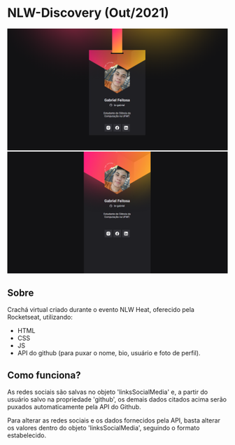 # NLW-Discovery (Out/2021)
![Screenshot da versão desktop](https://raw.githubusercontent.com/br-gabriel/NLW-Discovery/master/images/screenshots/print1.png "Versão desktop")
![Screenshot da versão mobile](https://raw.githubusercontent.com/br-gabriel/NLW-Discovery/master/images/screenshots/print2.png "Versão mobile")

## Sobre
Crachá virtual criado durante o evento NLW Heat, oferecido pela Rocketseat, utilizando:
- HTML
- CSS
- JS
- API do github (para puxar o nome, bio, usuário e foto de perfil).

## Como funciona?
As redes sociais são salvas no objeto 'linksSocialMedia' e, a partir do usuário salvo na propriedade 'github', os demais dados citados acima serão puxados automaticamente pela API do Github. 

Para alterar as redes sociais e os dados fornecidos pela API, basta alterar os valores dentro do objeto 'linksSocialMedia', seguindo o formato estabelecido.
